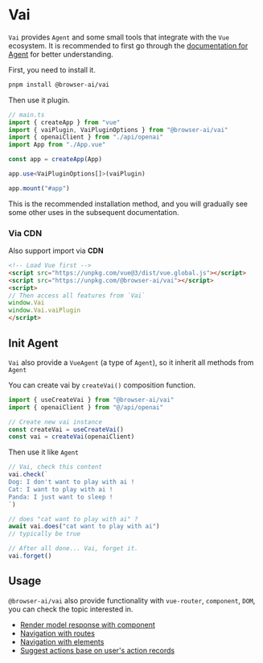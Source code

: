 # Vai
`Vai` provides `Agent` and some small tools that integrate with the `Vue` ecosystem. It is recommended to first go through the [documentation for Agent](../guide/agent) for better understanding.

First, you need to install it.

```sh
pnpm install @browser-ai/vai
```

Then use it plugin.

```ts
// main.ts
import { createApp } from "vue"
import { vaiPlugin, VaiPluginOptions } from "@browser-ai/vai"
import { openaiClient } from "./api/openai"
import App from "./App.vue"

const app = createApp(App)

app.use<VaiPluginOptions[]>(vaiPlugin)

app.mount("#app")
```

This is the recommended installation method, and you will gradually see some other uses in the subsequent documentation.

### Via CDN
Also support import via **CDN**

```html
<!-- Load Vue first -->
<script src="https://unpkg.com/vue@3/dist/vue.global.js"></script>
<script src="https://unpkg.com/@browser-ai/vai"></script>
<script>
// Then access all features from `Vai`
window.Vai
window.Vai.vaiPlugin
</script>
```

## Init Agent
`Vai` also provide a `VueAgent` (a type of `Agent`), so it inherit all methods from `Agent`

You can create vai by `createVai()` composition function.

```ts
import { useCreateVai } from "@browser-ai/vai"
import { openaiClient } from "@/api/openai"

// Create new vai instance
const createVai = useCreateVai()
const vai = createVai(openaiClient)
```

Then use it like `Agent`
```ts
// Vai, check this content
vai.check(`
Dog: I don't want to play with ai !
Cat: I want to play with ai !
Panda: I just want to sleep !
`)

// does "cat want to play with ai" ?
await vai.does("cat want to play with ai")
// typically be true

// After all done... Vai, forget it.
vai.forget()
```

## Usage
`@browser-ai/vai` also provide functionality with `vue-router`, `component`, `DOM`, you can check the topic interested in.

- [Render model response with component](./render-component)
- [Navigation with routes](./vue-router)
- [Navigation with elements](./directive)
- [Suggest actions base on user's action records](./event-and-suggestion)